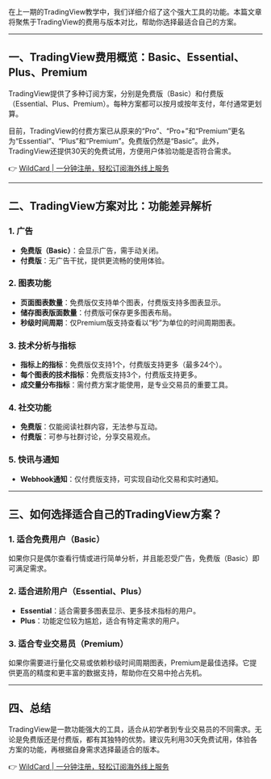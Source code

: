 在上一期的TradingView教学中，我们详细介绍了这个强大工具的功能。本篇文章将聚焦于TradingView的费用与版本对比，帮助你选择最适合自己的方案。

---

## 一、TradingView费用概览：Basic、Essential、Plus、Premium

TradingView提供了多种订阅方案，分别是免费版（Basic）和付费版（Essential、Plus、Premium）。每种方案都可以按月或按年支付，年付通常更划算。

目前，TradingView的付费方案已从原来的“Pro”、“Pro+”和“Premium”更名为“Essential”、“Plus”和“Premium”。免费版仍然是“Basic”。此外，TradingView还提供30天的免费试用，方便用户体验功能是否符合需求。

👉 [WildCard | 一分钟注册，轻松订阅海外线上服务](https://bit.ly/bewildcard)

---

## 二、TradingView方案对比：功能差异解析

### 1. 广告
- **免费版（Basic）**：会显示广告，需手动关闭。
- **付费版**：无广告干扰，提供更流畅的使用体验。

### 2. 图表功能
- **页面图表数量**：免费版仅支持单个图表，付费版支持多图表显示。
- **储存图表版面数量**：付费版可保存更多图表布局。
- **秒级时间周期**：仅Premium版支持查看以“秒”为单位的时间周期图表。

### 3. 技术分析与指标
- **指标上的指标**：免费版仅支持1个，付费版支持更多（最多24个）。
- **每个图表的技术指标**：免费版支持3个，付费版支持更多。
- **成交量分布指标**：需付费方案才能使用，是专业交易员的重要工具。

### 4. 社交功能
- **免费版**：仅能阅读社群内容，无法参与互动。
- **付费版**：可参与社群讨论，分享交易观点。

### 5. 快讯与通知
- **Webhook通知**：仅付费版支持，可实现自动化交易和实时通知。

---

## 三、如何选择适合自己的TradingView方案？

### 1. **适合免费用户（Basic）**
如果你只是偶尔查看行情或进行简单分析，并且能忍受广告，免费版（Basic）即可满足需求。

### 2. **适合进阶用户（Essential、Plus）**
- **Essential**：适合需要多图表显示、更多技术指标的用户。
- **Plus**：功能定位较为尴尬，适合有特定需求的用户。

### 3. **适合专业交易员（Premium）**
如果你需要进行量化交易或依赖秒级时间周期图表，Premium是最佳选择。它提供更高的精度和更丰富的数据支持，帮助你在交易中抢占先机。

---

## 四、总结

TradingView是一款功能强大的工具，适合从初学者到专业交易员的不同需求。无论是免费版还是付费版，都有其独特的优势。建议先利用30天免费试用，体验各方案的功能，再根据自身需求选择最适合的版本。

👉 [WildCard | 一分钟注册，轻松订阅海外线上服务](https://bit.ly/bewildcard)